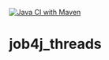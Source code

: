 [![Java CI with Maven](https://github.com/Quertte/job4j_threads/actions/workflows/maven.yml/badge.svg)](https://github.com/Quertte/job4j_threads/actions/workflows/maven.yml)

# job4j_threads
